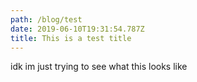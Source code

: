 ```yaml
---
path: /blog/test
date: 2019-06-10T19:31:54.787Z
title: This is a test title
---
```


idk im just trying to see what this looks like
